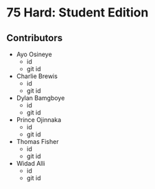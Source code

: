 # 75 Hard: Student Edition

## Contributors
- Ayo Osineye
  - id
  - git id
- Charlie Brewis
  - id
  - git id
- Dylan Bamgboye
  - id
  - git id
- Prince Ojinnaka
  - id
  - git id
- Thomas Fisher
  - id
  - git id
- Widad Alli
  - id
  - git id
